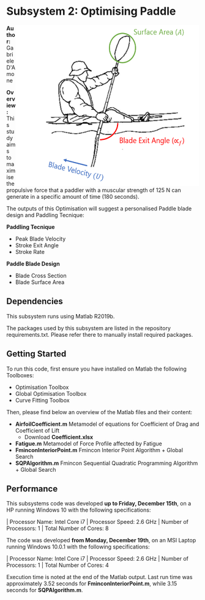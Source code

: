 # Subsystem 2: Optimising Paddle 

<img align="right" src="https://github.com/gabrieledamone/DE4-OPT/blob/master/Paddle%20Subsystem%20Image.png" height="420" width="480">

**Author:** Gabriele D'Amone

**Overview:** This study aims to maximise the propulsive force that a paddler with a muscular strength of 125 N can generate in a specific amount of time (180 seconds).

The outputs of this Optimisation will suggest a personalised Paddle blade design and Paddling Tecnique:

**Paddling Tecnique**

- Peak Blade Velocity 
- Stroke Exit Angle
- Stroke Rate

**Paddle Blade Design**

- Blade Cross Section
- Blade Surface Area


## Dependencies

This subsystem runs using Matlab R2019b.

The packages used by this subsystem are listed in the repository requirements.txt. Please refer there to manually install required packages.

## Getting Started

To run this code, first ensure you have installed on Matlab the following Toolboxes:

- Optimisation Toolbox
- Global Optimisation Toolbox
- Curve Fitting Toolbox

Then, please find below an overview of the Matlab files and their content:

- **AirfoilCoefficient.m** Metamodel of equations for Coefficient of Drag and Coefficient of Lift
  - Download **Coefficient.xlsx**
- **Fatigue.m** Metamodel of Force Profile affected by Fatigue
- **FminconInteriorPoint.m** Fmincon Interior Point Algorithm + Global Search 
- **SQPAlgorithm.m** Fmincon Sequential Quadratic Programming Algorithm + Global Search


## Performance

This subsystems code was developed **up to Friday, December 15th**, on a HP running Windows 10 with the following specifications:

| Processor Name: Intel Core i7 | Processor Speed: 2.6 GHz | Number of Processors: 1 | Total Number of Cores: 8

The code was developed **from Monday, December 19th**, on an MSI Laptop running Windows 10.0.1 with the following specifications:

| Processor Name: Intel Core i7 | Processor Speed: 2.6 GHz | Number of Processors: 1 | Total Number of Cores: 4

Execution time is noted at the end of the Matlab output. Last run time was approximately 3.52 seconds for **FminconInteriorPoint.m**, while 3.15 seconds for **SQPAlgorithm.m**.

